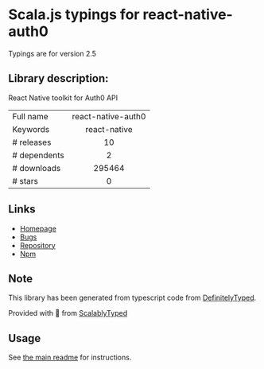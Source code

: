 
# Scala.js typings for react-native-auth0

Typings are for version 2.5

## Library description:
React Native toolkit for Auth0 API

|                    |                 |
| ------------------ | :-------------: |
| Full name          | react-native-auth0 |
| Keywords           | react-native |
| # releases         | 10 |
| # dependents       | 2 |
| # downloads        | 295464 |
| # stars            | 0 |

## Links
- [Homepage](https://github.com/auth0/react-native-auth0#readme)
- [Bugs](https://github.com/auth0/react-native-auth0/issues)
- [Repository](https://github.com/auth0/react-native-auth0)
- [Npm](https://www.npmjs.com/package/react-native-auth0)
    


## Note
This library has been generated from typescript code from [DefinitelyTyped](https://definitelytyped.org).

Provided with :purple_heart: from [ScalablyTyped](https://github.com/oyvindberg/ScalablyTyped)

## Usage
See [the main readme](../../readme.md) for instructions.


